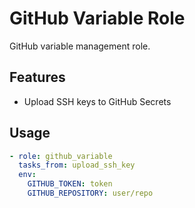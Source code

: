 # GitHub Variable Role

GitHub variable management role.

## Features

- Upload SSH keys to GitHub Secrets

## Usage

```yaml
- role: github_variable
  tasks_from: upload_ssh_key
  env:
    GITHUB_TOKEN: token
    GITHUB_REPOSITORY: user/repo
```
